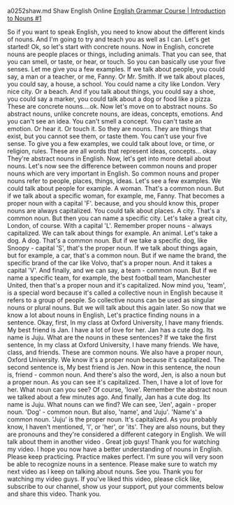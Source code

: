 

a0252shaw.md
Shaw English Online
[English Grammar Course | Introduction to Nouns #1](https://www.youtube.com/watch?v=8IogxPUrW7k&list=PL2IkMHFHWdEo-t2mIKmk_HwrJYOTwlT0i&index=1)  

So if you want to speak English,
you need to know about the different kinds of nouns.
And I'm going to try and teach you as well as I can.
Let's get started!
Ok, so let's start with concrete nouns.
Now in English, concrete nouns are people places or things,
including animals.
That you can see, that you can smell,
or taste, or hear, or touch.
So you can basically use your five senses.
Let me give you a few examples.
If we talk about people,
you could say, a man
or a teacher,
or me, Fanny.
Or Mr. Smith.
If we talk about places,
you could say,
a house, a school.
You could name a city like London.
Very nice city.
Or a beach.
And if you talk about things,
you could say a shoe,
you could say a marker,
you could talk about a dog
or food like a pizza.
These are concrete nouns....ok.
Now let's move on to abstract nouns.
So abstract nouns, unlike concrete nouns,
are ideas, concepts, emotions.
And you can't see an idea.
You can't smell a concept.
You can't taste an emotion.
Or hear it. Or touch it.
So they are nouns. They are things that exist, but
you cannot see them, or taste them.
You can't use your five sense.
To give you a few examples,
we could talk about love,
or time,
or religion,
rules.
These are all words that represent ideas, concepts... okay
They're abstract nouns in English.
Now, let's get into more detail about nouns.
Let's now see the difference between common nouns
and proper nouns which are very important in English.
So common nouns and proper nouns refer to people, places, things, ideas.
Let's see a few examples.
We could talk about people for example.
A woman.
That's a common noun.
But if we talk about a specific woman,
for example, me, Fanny.
That becomes a proper noun with a capital 'F'.
because, and you should know this,
proper nouns are always capitalized.
You could talk about places.
A city. That's a common noun.
But then you can name a specific city. Let's take a
great city, London, of course.
With a capital 'L'.
Remember proper nouns - always capitalized.
We can talk about things for example. An animal.
Let's take a dog. A dog.
That's a common noun.
But if we take a specific dog, like Snoopy - capital 'S',
that's the proper noun.
If we talk about things again, but for example, a car,
that's a common noun.
But if we name the brand, the specific brand of the car like Volvo,
that's a proper noun. And it takes a capital 'V'.
And finally, and we can say, a team - common noun.
But if we name a specific team, for example,
the best football team, Manchester United,
then that's a proper noun
and it's capitalized.
Now mind you,
'team', is a special word because it's called
a collective noun in English
because it refers to a group of people.
So collective nouns can be used as singular nouns or plural nouns.
But we will talk about this again later.
So now that we know a lot about nouns in English,
Let's practice finding nouns in a sentence.
Okay, first,
In my class at Oxford University, I have many friends.
My best friend is Jan.
I have a lot of love for her.
Jan has a cute dog.
Its name is Juju.
What are the nouns in these sentences?
If we take the first sentence,
In my class at Oxford University, I have many friends.
We have, class, and friends.
These are common nouns.
We also have a proper noun, Oxford University.
We know it's a proper noun because it's capitalized.
The second sentence is,
My best friend is Jen.
Now in this sentence,
the noun is, friend - common noun.
And there's also the word, Jen,
is also a noun but a proper noun. As you can see it's capitalized.
Then, I have a lot of love for her.
What noun can you see? Of course, 'love'.
Remember the abstract noun we talked about a few minutes ago.
And finally, Jan has a cute dog. Its name is Juju.
What nouns can we find?
We can see, 'Jen', again - proper noun.
'Dog' - common noun.
But also, 'name', and 'Juju'.
'Name's' a common noun.
'Juju' is the proper noun. It's capitalized.
As you probably know, I haven't mentioned, 'I', or 'her', or 'its'.
They are also nouns, but they are pronouns and
they're considered a different category in English.
We will talk about them in another video .
Great job guys!
Thank you for watching my video.
I hope you now have a better understanding of nouns in English.
Please keep practicing. Practice makes perfect.
I'm sure you will very soon be able to recognize nouns in a sentence.
Please make sure to watch my next video as I keep on talking about nouns.
See you.
Thank you for watching my video guys.
If you've liked this video, please click like,
subscribe to our channel, show us your support, put your comments below and
share this video. Thank you.







